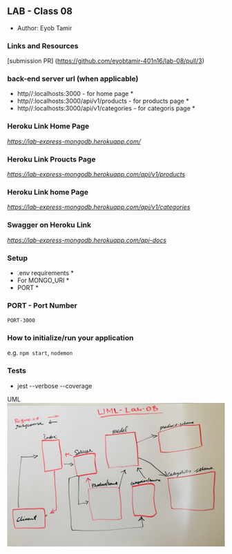 ## LAB - Class 08

* Author: Eyob Tamir

### Links and Resources
[submission PR] (https://github.com/eyobtamir-401n16/lab-08/pull/3) 

### back-end server url (when applicable)
* http//:localhosts:3000  - for home page *
* http//:localhosts:3000/api/v1/products  - for products page * 
* http//:localhosts:3000/api/v1/categories  - for categoris page *

### Heroku Link Home Page
*https://lab-express-mongodb.herokuapp.com/*

### Heroku Link Proucts Page
*https://lab-express-mongodb.herokuapp.com/api/v1/products*

### Heroku Link home Page
*https://lab-express-mongodb.herokuapp.com/api/v1/categories*

### Swagger on Heroku Link
*https://lab-express-mongodb.herokuapp.com/api-docs*

### Setup
* .env requirements *
 * For MONGO_URI *
 * PORT * 

### PORT - Port Number
    PORT-3000

### How to initialize/run your application 
e.g. `npm start`, `nodemon`

### Tests
* jest --verbose --coverage

UML
![lab-08-uml](./asset/image/lab-08-uml.jpg)
